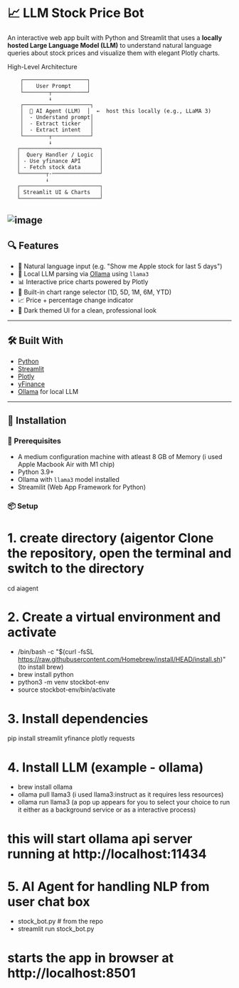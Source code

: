 # 📈 LLM Stock Price Bot

An interactive web app built with Python and Streamlit that uses a **locally hosted Large Language Model (LLM)** to understand natural language queries about stock prices and visualize them with elegant Plotly charts.

High-Level Architecture

        ┌────────────────────┐
        │    User Prompt     │
        └────────┬───────────┘
                 ↓
        ┌─────────────────────┐
        │  🧠 AI Agent (LLM)  │  ←  host this locally (e.g., LLaMA 3)
        │  - Understand prompt│
        │  - Extract ticker   │
        │  - Extract intent   │
        └────────┬────────────┘
                 ↓
       ┌─────────────────────────┐
       │  Query Handler / Logic  │
       │ - Use yfinance API      │
       │ - Fetch stock data      │
       └────────┬-───────────────┘
                ↓
       ┌─────────────────────────┐
       │ Streamlit UI & Charts   │
       └─────────────────────────┘


![image](https://github.com/user-attachments/assets/2dd9448f-2bc9-48ad-8579-d56a5904dbb6)
---

## 🔍 Features

- 💬 Natural language input (e.g. "Show me Apple stock for last 5 days")
- 🧠 Local LLM parsing via [Ollama](https://ollama.com/) using `llama3`
- 📊 Interactive price charts powered by Plotly
- 🔘 Built-in chart range selector (1D, 5D, 1M, 6M, YTD)
- 📈 Price + percentage change indicator
- 🌙 Dark themed UI for a clean, professional look

---

## 🛠️ Built With

- [Python](https://www.python.org/)
- [Streamlit](https://streamlit.io/)
- [Plotly](https://plotly.com/)
- [yFinance](https://github.com/ranaroussi/yfinance)
- [Ollama](https://ollama.com/) for local LLM

---

## 🚀 Installation

### 🧱 Prerequisites

- A medium configuration machine with atleast 8 GB of Memory (i used Apple Macbook Air with M1 chip)
- Python 3.9+
- Ollama with `llama3` model installed
- Streamilit (Web App Framework for Python)

### 📦 Setup

# 1. create directory (aigentor Clone the repository, open the terminal and switch to the directory 
cd aiagent

# 2. Create a virtual environment and activate 
- /bin/bash -c "$(curl -fsSL https://raw.githubusercontent.com/Homebrew/install/HEAD/install.sh)" (to install brew)
- brew install python
- python3 -m venv stockbot-env
- source stockbot-env/bin/activate

# 3. Install dependencies
pip install streamlit yfinance plotly requests

# 4. Install LLM (example - ollama)

- brew install ollama
- ollama pull llama3 (i used llama3:instruct	as it requires less resources)
- ollama run llama3 (a pop up appears for you to select your choice to run it either as a background service or as a interactive process)
# this will start ollama api server running at http://localhost:11434

# 5. AI Agent for handling NLP from user chat box
- stock_bot.py # from the repo 
- streamlit run stock_bot.py

# starts the app in browser at http://localhost:8501
